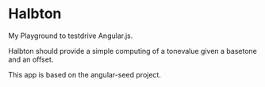 # Halbton
My Playground to testdrive Angular.js.

Halbton should provide a simple computing of a tonevalue given a basetone and an offset.

This app is based on the angular-seed project.

